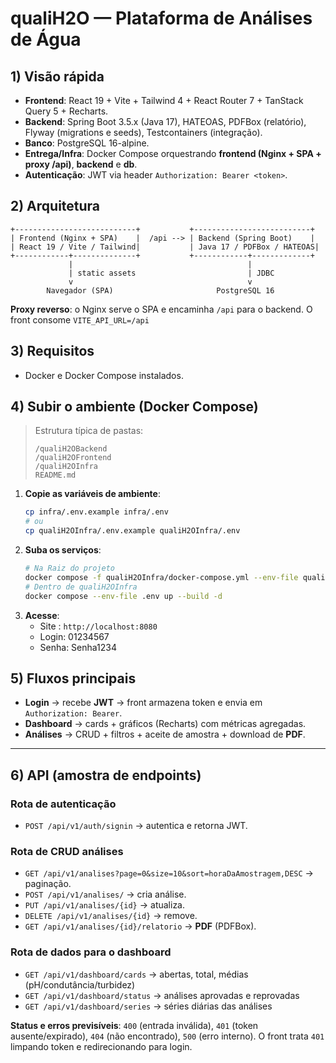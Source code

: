 # qualiH2O — Plataforma de Análises de Água

## 1) Visão rápida
- **Frontend**: React 19 + Vite + Tailwind 4 + React Router 7 + TanStack Query 5 + Recharts.
- **Backend**: Spring Boot 3.5.x (Java 17), HATEOAS, PDFBox (relatório), Flyway (migrations e seeds), Testcontainers (integração).
- **Banco**: PostgreSQL 16-alpine.
- **Entrega/Infra**: Docker Compose orquestrando **frontend (Nginx + SPA + proxy /api)**, **backend** e **db**.
- **Autenticação**: JWT via header `Authorization: Bearer <token>`.

## 2) Arquitetura
```
+---------------------------+           +--------------------------+
| Frontend (Nginx + SPA)    |  /api --> | Backend (Spring Boot)    |
| React 19 / Vite / Tailwind|           | Java 17 / PDFBox / HATEOAS|
+------------+--------------+           +------------+-------------+
             |                                       |
             | static assets                         | JDBC
             v                                       v
        Navegador (SPA)                       PostgreSQL 16
```
**Proxy reverso**: o Nginx serve o SPA e encaminha `/api` para o backend. O front consome `VITE_API_URL=/api`

## 3) Requisitos
- Docker e Docker Compose instalados.

## 4) Subir o ambiente (Docker Compose)
> Estrutura típica de pastas:
>
> ```
> /qualiH2OBackend
> /qualiH2OFrontend
> /qualiH2OInfra  
> README.md
> ```

1. **Copie as variáveis de ambiente**:
   ```bash
   cp infra/.env.example infra/.env
   # ou
   cp qualiH2OInfra/.env.example qualiH2OInfra/.env
   ```
2. **Suba os serviços**:
   ```bash
   # Na Raiz do projeto
   docker compose -f qualiH2OInfra/docker-compose.yml --env-file qualiH2OInfra/.env up -d --build
   # Dentro de qualiH2OInfra
   docker compose --env-file .env up --build -d
   ```
3. **Acesse**:
   - Site : `http://localhost:8080` 
   - Login: 01234567
   - Senha: Senha1234
   
## 5) Fluxos principais
- **Login** → recebe **JWT** → front armazena token e envia em `Authorization: Bearer`.
- **Dashboard** → cards + gráficos (Recharts) com métricas agregadas.
- **Análises** → CRUD + filtros + aceite de amostra + download de **PDF**.

---

## 6) API (amostra de endpoints)

### Rota de autenticação
- `POST /api/v1/auth/signin` → autentica e retorna JWT.
### Rota de CRUD análises
- `GET /api/v1/analises?page=0&size=10&sort=horaDaAmostragem,DESC` → paginação.
- `POST /api/v1/analises/` → cria análise.
- `PUT /api/v1/analises/{id}` → atualiza.
- `DELETE /api/v1/analises/{id}` → remove.
- `GET /api/v1/analises/{id}/relatorio` → **PDF** (PDFBox).
### Rota de dados para o dashboard
- `GET /api/v1/dashboard/cards` → abertas, total, médias (pH/condutância/turbidez)
- `GET /api/v1/dashboard/status` → análises aprovadas e reprovadas
- `GET /api/v1/dashboard/series` → séries diárias das análises

**Status e erros previsíveis**: `400` (entrada inválida), `401` (token ausente/expirado), `404` (não encontrado), `500` (erro interno). O front trata `401` limpando token e redirecionando para login.
